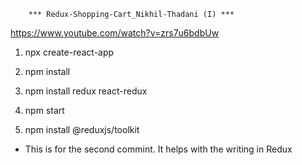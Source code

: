 		*** Redux-Shopping-Cart_Nikhil-Thadani (I) ***

https://www.youtube.com/watch?v=zrs7u6bdbUw

1. npx create-react-app

2. npm install

3. npm install redux react-redux

4. npm start

5. npm install @reduxjs/toolkit
* This is for the second commint. It helps with the writing in Redux
